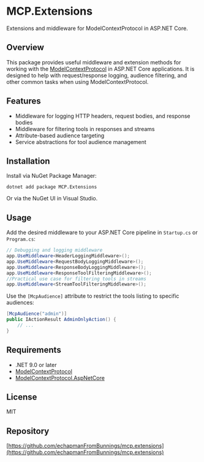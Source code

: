 # MCP.Extensions

Extensions and middleware for ModelContextProtocol in ASP.NET Core.

## Overview
This package provides useful middleware and extension methods for working with the [ModelContextProtocol](https://www.nuget.org/packages/ModelContextProtocol) in ASP.NET Core applications. It is designed to help with request/response logging, audience filtering, and other common tasks when using ModelContextProtocol.

## Features
- Middleware for logging HTTP headers, request bodies, and response bodies
- Middleware for filtering tools in responses and streams
- Attribute-based audience targeting
- Service abstractions for tool audience management

## Installation
Install via NuGet Package Manager:

```
dotnet add package MCP.Extensions
```

Or via the NuGet UI in Visual Studio.

## Usage
Add the desired middleware to your ASP.NET Core pipeline in `Startup.cs` or `Program.cs`:

```csharp
// Debugging and logging middleware
app.UseMiddleware<HeaderLoggingMiddleware>();
app.UseMiddleware<RequestBodyLoggingMiddleware>();
app.UseMiddleware<ResponseBodyLoggingMiddleware>();
app.UseMiddleware<ResponseToolFilteringMiddleware>();
//Practical use case for filtering tools in streams
app.UseMiddleware<StreamToolFilteringMiddleware>();
```

Use the `[McpAudience]` attribute to restrict the tools listing to specific audiences:

```csharp
[McpAudience("admin")]
public IActionResult AdminOnlyAction() {
    // ...
}
```

## Requirements
- .NET 9.0 or later
- [ModelContextProtocol](https://www.nuget.org/packages/ModelContextProtocol)
- [ModelContextProtocol.AspNetCore](https://www.nuget.org/packages/ModelContextProtocol.AspNetCore)

## License
MIT

## Repository
[https://github.com/echapmanFromBunnings/mcp.extensions](https://github.com/echapmanFromBunnings/mcp.extensions)

